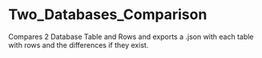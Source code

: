 # Two_Databases_Comparison
Compares 2 Database Table and Rows and exports a .json with each table with rows and the differences if they exist.
